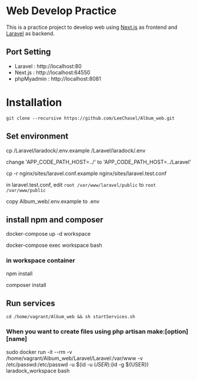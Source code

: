 # Web Develop Practice
This is a practice project to develop web using [Next.js](https://github.com/vercel/next.js) as frontend and [Laravel](https://github.com/laravel/laravel) as backend.

## Port Setting
- Laravel : http://localhost:80
- Next.js : http://localhost:64550
- phpMyadmin : http://localhost:8081

# Installation
```
git clone --recursive https://github.com/LeeChasel/Album_web.git
```

## Set environment
cp /Laravel/laradock/.env.example /Laravel/laradock/.env

change 'APP_CODE_PATH_HOST=../' to 'APP_CODE_PATH_HOST=../Laravel'

cp -r nginx/sites/laravel.conf.example nginx/sites/laravel.test.conf

in laravel.test.conf, edit `root /var/www/laravel/public` to `root /var/www/public`

copy Album_web/.env.example to .env

## install npm and composer
docker-compose up -d workspace

docker-compose exec workspace bash

### in workspace container
npm install

composer install

## Run services
```
cd /home/vagrant/Album_web && sh startServices.sh
```

### When you want to create files using php artisan make:[option] [name]

sudo docker run -it --rm -v /home/vagrant/Album_web/Laravel/Laravel:/var/www -v /etc/passwd:/etc/passwd -u $(id -u ${USER}):$(id -g ${USER})  laradock_workspace bash